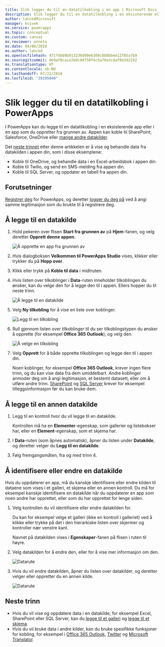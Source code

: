 ```yaml
---
title: Slik legger du til en datatilkobling i en app | Microsoft Docs
description: Slik legger du til en datatilkobling i en eksisterende eller en tom app
author: lancedMicrosoft
manager: kvivek
ms.service: powerapps
ms.topic: conceptual
ms.custom: canvas
ms.reviewer: anneta
ms.date: 04/06/2018
ms.author: lanced
ms.openlocfilehash: 471f4b69b913236d99e6309c8b8bb4e12f85a7b9
ms.sourcegitcommit: 0e9af8cace2bdc04750f4c5a70a3c4af8e3d2292
ms.translationtype: HT
ms.contentlocale: nb-NO
ms.lasthandoff: 07/22/2018
ms.locfileid: "39195040"
---
```

# <a name="add-a-data-connection-in-powerapps"></a>Slik legger du til en datatilkobling i PowerApps
I PowerApps kan du legge til en datatilkobling i en eksisterende app eller i en app som du oppretter fra grunnen av. Appen kan koble til SharePoint, Salesforce, OneDrive eller [mange andre datakilder](connections-list.md).

Det [neste trinnet](#next-steps) etter denne artikkelen er å vise og behandle data fra datakilden i appen din, som i disse eksemplene:

* Koble til OneDrive, og behandle data i en Excel-arbeidsbok i appen din.
* Koble til Twilio, og send en SMS-melding fra appen din.
* Koble til SQL Server, og oppdater en tabell fra appen din.

## <a name="prerequisites"></a>Forutsetninger
[Registrer deg](../signup-for-powerapps.md) for PowerApps, og deretter [logger du deg på](http://web.powerapps.com?utm_source=padocs&utm_medium=linkinadoc&utm_campaign=referralsfromdoc) ved å angi samme legitimasjon som du brukte til å registrere deg.

## <a name="add-a-data-source"></a>Å legge til en datakilde
1. Hold pekeren over flisen **Start fra grunnen av** på **Hjem**-fanen, og velg deretter **Opprett denne appen.**

    ![Å opprette en app fra grunnen av](./media/add-data-connection/blank-app-tile.png)

1. Hvis dialogboksen **Velkommen til PowerApps Studio** vises, klikker eller trykker du på **Hopp over**.

3. Klikk eller trykk på **Koble til data** i midtruten.

4. Hvis listen over tilkoblinger i **Data**-ruten inneholder tilkoblingen du ønsker, kan du velge den for å legge den til i appen. Ellers hopper du til neste trinn.

    ![Å legge til en datakilde](./media/add-data-connection/choose-existing-connections.png)

5. Velg **Ny tilkobling** for å vise en liste over koblinger.

    ![Legg til en tilkobling](./media/add-data-connection/new-connection.png)

6. Rull gjennom listen over tilkoblinger til du ser tilkoblingstypen du ønsker å opprette (for eksempel **Office 365 Outlook**), og velg den.

    ![Å velge en tilkobling](./media/add-data-connection/choose-connection.png)

7. Velg **Opprett** for å både opprette tilkoblingen og legge den til i appen din.

    Noen koblinger, for eksempel **Office 365 Outlook**, krever ingen flere trinn, og du kan vise data fra dem umiddelbart. Andre koblinger anmoder deg om å angi legitimasjon, et bestemt datasett, eller om å utføre andre trinn. [SharePoint](connections/connection-sharepoint-online.md) og [SQL Server](connections/connection-azure-sqldatabase.md) krever for eksempel tilleggsinformasjon før du kan bruke dem.

## <a name="add-another-data-source"></a>Å legge til en annen datakilde
1. Legg til en kontroll hvor du vil legge til en datakilde.

    Kontrollen må ha en **Elementer**-egenskap, som gallerier og listebokser har, eller en **Element**-egenskap, som et skjema har.

1. I **Data**-ruten (som åpnes automatisk), åpner du listen under **Datakilde**, og deretter velger du **Legg til en datakilde**.

1. Følg fremgangsmåten, fra og med trinn 4.

## <a name="identify-or-change-a-data-source"></a>Å identifisere eller endre en datakilde
Hvis du oppdaterer en app, må du kanskje identifisere eller endre kilden til dataene som vises i et galleri, et skjema eller en annen kontroll. Du må for eksempel kanskje identifisere en datakilde når du oppdaterer en app som noen andre har opprettet, eller som du har opprettet for lenge siden.

1. Velg kontrollen du vil identifisere eller endre datakilden for.

    Du kan for eksempel velge et galleri (ikke en kontroll i galleriet) ved å klikke eller trykke på det i den hierarkiske listen over skjermer og kontroller nær venstre kant.

    Navnet på datakilden vises i **Egenskaper**-fanen på flisen i ruten til høyre.

2. Velg datakilden for å endre den, eller for å vise mer informasjon om den.

    ![Datarute](./media/add-data-connection/data-pane.png)

3. Hvis du vil endre datakilden, åpner du listen over datakilder, og deretter velger eller oppretter du en annen kilde.

     ![Datarute](./media/add-data-connection/datasource-list.png)

## <a name="next-steps"></a>Neste trinn
* Hvis du vil vise og oppdatere data i en datakilde, for eksempel Excel, SharePoint eller SQL Server, kan du [legge til et galleri](add-gallery.md) og [legge til et skjema](add-form.md).
* Hvis du vil bruke data i andre kilder, kan du bruke spesifikke funksjoner for kobling, for eksempel i [Office 365 Outlook](connections/connection-office365-outlook.md), [Twitter](connections/connection-twitter.md) og [Microsoft Translator](connections/connection-microsoft-translator.md).
